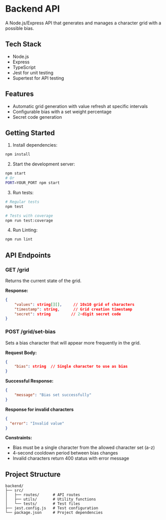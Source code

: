 # Backend API

A Node.js/Express API that generates and manages a character grid with a possible bias.

## Tech Stack
- Node.js
- Express
- TypeScript
- Jest for unit testing
- Supertest for API testing

## Features
- Automatic grid generation with value refresh at specific intervals
- Configurable bias with a set weight percentage
- Secret code generation

## Getting Started

1. Install dependencies:
```bash
npm install
```

2. Start the development server:
```bash
npm start
# Or
PORT=YOUR_PORT npm start
```

3. Run tests:
```bash
# Regular tests
npm test

# Tests with coverage
npm run test:coverage
```

4. Run Linting:
```bash
npm run lint
```

## API Endpoints

### GET /grid
Returns the current state of the grid.

**Response:**
```json
{
    "values": string[][],     // 10x10 grid of characters
    "timestamp": string,      // Grid creation timestamp
    "secret": string         // 2-digit secret code
}
```

### POST /grid/set-bias
Sets a bias character that will appear more frequently in the grid.

**Request Body:**

```json
{
    "bias": string  // Single character to use as bias
}
```

**Successful Response:**

```json
{
    "message": "Bias set successfully"
}
```

**Response for invalid characters**

```json
{
  "error": "Invalid value"
}
```

**Constraints:**

- Bias must be a single character from the allowed character set (a-z)
- 4-second cooldown period between bias changes
- Invalid characters return 400 status with error message

## Project Structure
```
backend/
├── src/
│   ├── routes/      # API routes
│   ├── utils/       # Utility functions
│   └── tests/       # Test files
├── jest.config.js   # Test configuration
└── package.json     # Project dependencies
```
